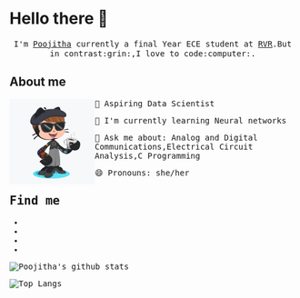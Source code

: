 # Hello there :wave:
<p align="center">
  <samp>
    I'm <a href="https://www.linkedin.com/in/poojithachandra/">Poojitha</a> currently a final Year ECE student at <a href="http://www.rvrjcce.ac.in/">RVR</a>.But in contrast:grin:,I love to code:computer:. 
  </samp>
</p>

## About me
<img src="https://github.com/Poojitha-Chandra/Poojitha-Chandra/blob/master/octocat.png" align="left" width="150" height="150">
<samp>
  
🔭 Aspiring Data Scientist

🌱 I'm currently learning Neural networks

💬 Ask me about: Analog and Digital Communications,Electrical Circuit Analysis,C Programming

😄 Pronouns: she/her
</samp>

## Find me

<ul class="social-links">
                        <li><a href="#"><i class="ion-social-facebook"></i></a></li>
                        <li><a href="#"><i class="ion-social-twitter"></i></a></li>
                        <li><a href="#"><i class="ion-social-googleplus"></i></a></li>
                        <li><a href="#"><i class="ion-social-instagram"></i></a></li>
                    </ul>

![Poojitha's github stats](https://github-readme-stats.vercel.app/api?username=Poojitha-Chandra&show_icons=true&theme=radical)

![Top Langs](https://github-readme-stats.vercel.app/api/top-langs/?username=Poojitha-Chandra)
